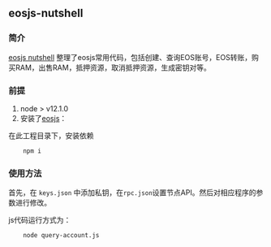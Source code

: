 ## eosjs-nutshell

### 简介

[eosjs nutshell](https://github.com/rerange/eosjs-nutshell) 整理了eosjs常用代码，包括创建、查询EOS账号，EOS转账，购买RAM，出售RAM，抵押资源，取消抵押资源，生成密钥对等。

### 前提

1. node > v12.1.0
2. 安装了[eosjs](https://github.com/EOSIO/eosjs)：
   
在此工程目录下，安装依赖

```bash
    npm i
```

### 使用方法

首先，在 `keys.json` 中添加私钥，在`rpc.json`设置节点API。然后对相应程序的参数进行修改。

js代码运行方式为：

```bash
    node query-account.js
```
